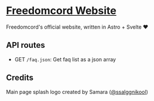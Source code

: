 # [Freedomcord Website](https://www.youtube.com/watch?v=dQw4w9WgXcQ)

Freedomcord's official website, written in Astro + Svelte ❤️

## API routes

- GET `/faq.json`: Get faq list as a json array

## Credits

Main page splash logo created by Samara ([@ssalggnikool](https://github.com/ssalggnikool))
